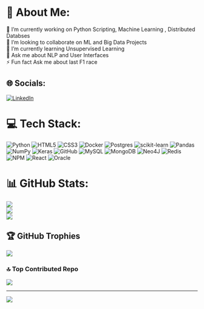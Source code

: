 # 💫 About Me:
🔭 I’m currently working on Python Scripting, Machine Learning , Distributed  Databses<br>👯 I’m looking to collaborate on ML and Big Data Projects <br>🌱 I’m currently learning Unsupervised Learning <br>💬 Ask me about NLP and User Interfaces <br>⚡ Fun fact Ask me about last F1 race


## 🌐 Socials:
[![LinkedIn](https://img.shields.io/badge/LinkedIn-%230077B5.svg?logo=linkedin&logoColor=white)](https://linkedin.com/in/mohit20/) 

# 💻 Tech Stack:
![Python](https://img.shields.io/badge/python-3670A0?style=flat&logo=python&logoColor=ffdd54) ![HTML5](https://img.shields.io/badge/html5-%23E34F26.svg?style=flat&logo=html5&logoColor=white) ![CSS3](https://img.shields.io/badge/css3-%231572B6.svg?style=flat&logo=css3&logoColor=white) ![Docker](https://img.shields.io/badge/docker-%230db7ed.svg?style=flat&logo=docker&logoColor=white) ![Postgres](https://img.shields.io/badge/postgres-%23316192.svg?style=flat&logo=postgresql&logoColor=white) ![scikit-learn](https://img.shields.io/badge/scikit--learn-%23F7931E.svg?style=flat&logo=scikit-learn&logoColor=white) ![Pandas](https://img.shields.io/badge/pandas-%23150458.svg?style=flat&logo=pandas&logoColor=white) ![NumPy](https://img.shields.io/badge/numpy-%23013243.svg?style=flat&logo=numpy&logoColor=white) ![Keras](https://img.shields.io/badge/Keras-%23D00000.svg?style=flat&logo=Keras&logoColor=white) ![GitHub](https://img.shields.io/badge/github-%23121011.svg?style=flat&logo=github&logoColor=white) ![MySQL](https://img.shields.io/badge/mysql-4479A1.svg?style=flat&logo=mysql&logoColor=white) ![MongoDB](https://img.shields.io/badge/MongoDB-%234ea94b.svg?style=flat&logo=mongodb&logoColor=white) ![Neo4J](https://img.shields.io/badge/Neo4j-008CC1?style=flat&logo=neo4j&logoColor=white) ![Redis](https://img.shields.io/badge/redis-%23DD0031.svg?style=flat&logo=redis&logoColor=white) ![NPM](https://img.shields.io/badge/NPM-%23CB3837.svg?style=flat&logo=npm&logoColor=white) ![React](https://img.shields.io/badge/react-%2320232a.svg?style=flat&logo=react&logoColor=%2361DAFB) ![Oracle](https://img.shields.io/badge/Oracle-F80000?style=flat&logo=oracle&logoColor=white)
# 📊 GitHub Stats:
![](https://github-readme-stats.vercel.app/api?username=mohit853&theme=dark&hide_border=false&include_all_commits=false&count_private=false)<br/>
![](https://github-readme-streak-stats.herokuapp.com/?user=mohit853&theme=dark&hide_border=false)<br/>
![](https://github-readme-stats.vercel.app/api/top-langs/?username=mohit853&theme=dark&hide_border=false&include_all_commits=false&count_private=false&layout=compact)

## 🏆 GitHub Trophies
![](https://github-profile-trophy.vercel.app/?username=mohit853&theme=radical&no-frame=false&no-bg=true&margin-w=4)

### 🔝 Top Contributed Repo
![](https://github-contributor-stats.vercel.app/api?username=mohit853&limit=5&theme=great-gatsby&combine_all_yearly_contributions=true)

---
[![](https://visitcount.itsvg.in/api?id=mohit853&icon=0&color=0)](https://visitcount.itsvg.in)

<!-- Proudly created with GPRM ( https://gprm.itsvg.in ) -->
